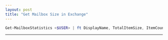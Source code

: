 ```yaml
---
layout: post
title: "Get Mailbox Size in Exchange"
---
```


```powershell
Get-MailboxStatistics <$USER> | ft DisplayName, TotalItemSize, ItemCount
```

---
